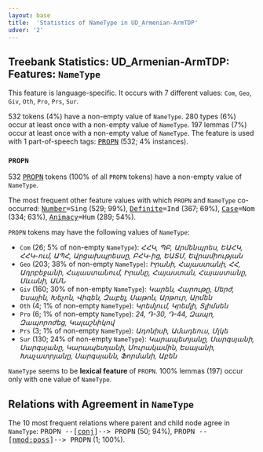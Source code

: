 ```yaml
---
layout: base
title:  'Statistics of NameType in UD_Armenian-ArmTDP'
udver: '2'
---
```


## Treebank Statistics: UD_Armenian-ArmTDP: Features: `NameType`

This feature is language-specific.
It occurs with 7 different values: `Com`, `Geo`, `Giv`, `Oth`, `Pro`, `Prs`, `Sur`.

532 tokens (4%) have a non-empty value of `NameType`.
280 types (6%) occur at least once with a non-empty value of `NameType`.
197 lemmas (7%) occur at least once with a non-empty value of `NameType`.
The feature is used with 1 part-of-speech tags: <tt><a href="hy_armtdp-pos-PROPN.html">PROPN</a></tt> (532; 4% instances).

### `PROPN`

532 <tt><a href="hy_armtdp-pos-PROPN.html">PROPN</a></tt> tokens (100% of all `PROPN` tokens) have a non-empty value of `NameType`.

The most frequent other feature values with which `PROPN` and `NameType` co-occurred: <tt><a href="hy_armtdp-feat-Number.html">Number</a></tt><tt>=Sing</tt> (529; 99%), <tt><a href="hy_armtdp-feat-Definite.html">Definite</a></tt><tt>=Ind</tt> (367; 69%), <tt><a href="hy_armtdp-feat-Case.html">Case</a></tt><tt>=Nom</tt> (334; 63%), <tt><a href="hy_armtdp-feat-Animacy.html">Animacy</a></tt><tt>=Hum</tt> (289; 54%).

`PROPN` tokens may have the following values of `NameType`:

* `Com` (26; 5% of non-empty `NameType`): <em>ՀՀԿ, ՊԲ, Արմենպրես, ԵԱՀԿ, ՀՀԿ-ում, ԱՊՀ, Արցախպրեսսը, ԲՀԿ-ից, ԵԱՏՄ, Եվրամիության</em>
* `Geo` (203; 38% of non-empty `NameType`): <em>Իրանի, Հայաստանի, ՀՀ, Ադրբեջանի, Հայաստանում, Իրանը, Հայաստան, Հայաստանը, Սևանի, ԱՄՆ</em>
* `Giv` (160; 30% of non-empty `NameType`): <em>Կարեն, Հարութը, Սերժ, Եսային, Խեչոն, Վիգեն, Զաբել, Սաթոն, Արթուր, Արմեն</em>
* `Oth` (4; 1% of non-empty `NameType`): <em>Կրեմլում, Կրեմլի, Տլիմսեն</em>
* `Pro` (6; 1% of non-empty `NameType`): <em>24, Դ-30, Դ-44, Զապո, Զապորոժեց, Կալաշնիկով</em>
* `Prs` (3; 1% of non-empty `NameType`): <em>Ադոնիսի, Ամադեուս, Մլկե</em>
* `Sur` (130; 24% of non-empty `NameType`): <em>Կարապետյանը, Սարգսյանի, Սարգսյանը, Կարապետյանի, Մուրակամին, Եսայանի, Խաչատրյանը, Սարգսյանն, Ֆորմանի, Աբեն</em>

`NameType` seems to be **lexical feature** of `PROPN`. 100% lemmas (197) occur only with one value of `NameType`.

## Relations with Agreement in `NameType`

The 10 most frequent relations where parent and child node agree in `NameType`:
<tt>PROPN --[<tt><a href="hy_armtdp-dep-conj.html">conj</a></tt>]--> PROPN</tt> (50; 94%),
<tt>PROPN --[<tt><a href="hy_armtdp-dep-nmod-poss.html">nmod:poss</a></tt>]--> PROPN</tt> (1; 100%).

